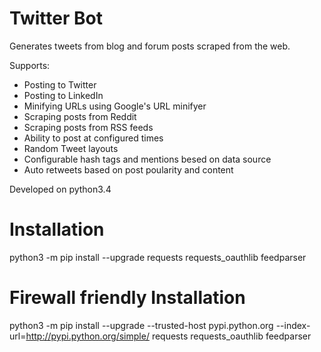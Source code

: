 # Twitter Bot

Generates tweets from blog and forum posts scraped from the web.

Supports:
* Posting to Twitter
* Posting to LinkedIn
* Minifying URLs using Google's URL minifyer
* Scraping posts from Reddit
* Scraping posts from RSS feeds
* Ability to post at configured times
* Random Tweet layouts
* Configurable hash tags and mentions besed on data source
* Auto retweets based on post poularity and content

Developed on python3.4

# Installation
python3 -m pip install --upgrade requests requests_oauthlib feedparser

# Firewall friendly Installation
python3 -m pip install --upgrade --trusted-host pypi.python.org --index-url=http://pypi.python.org/simple/ requests requests_oauthlib feedparser

